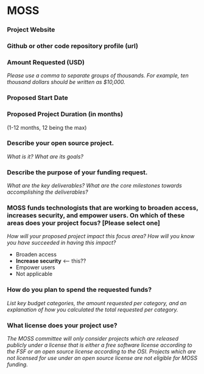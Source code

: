 # MOSS

### Project Website
### Github or other code repository profile (url)
### Amount Requested (USD)
_Please use a comma to separate groups of thousands. For example, ten thousand dollars should be written as $10,000._
### Proposed Start Date
### Proposed Project Duration (in months)
(1-12 months, 12 being the max)

### Describe your open source project.
_What is it? What are its goals?_

### Describe the purpose of your funding request.
_What are the key deliverables? What are the core milestones towards accomplishing the deliverables?_

### MOSS funds technologists that are working to broaden access, increases security, and empower users. On which of these areas does your project focus? [Please select one]
_How will your proposed project impact this focus area? How will you know you have succeeded in having this impact?_
* Broaden access
* **Increase security** <-- this??
* Empower users
* Not applicable

<!-- todo: okdistribute: you would need to add the caveat that 3rd parties could still potentially eavesdrop on who is talking to whom but perhaps that's an area of research to discuss.. -->
### How do you plan to spend the requested funds?
_List key budget categories, the amount requested per category, and an explanation of how you calculated the total requested per category._

### What license does your project use?
_The MOSS committee will only consider projects which are released publicly under a license that is either a free software license according to the FSF or an open source license according to the OSI. Projects which are not licensed for use under an open source license are not eligible for MOSS funding._
